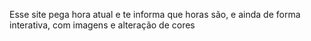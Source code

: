 Esse site pega hora atual e te informa que horas são, e ainda de forma interativa, com imagens e alteração de cores
